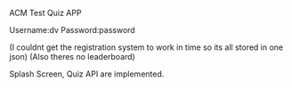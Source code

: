 ACM Test Quiz APP

Username:dv
Password:password

(I couldnt get the registration system to work in time so its all stored in one json)
(Also theres no leaderboard)

Splash Screen, Quiz API are implemented.
